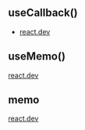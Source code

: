 ## useCallback()

* [react.dev](https://react.dev/reference/react/useCallback)

## useMemo()

[react.dev](https://react.dev/reference/react/useMemo)

## memo

[react.dev](https://react.dev/reference/react/memo)
